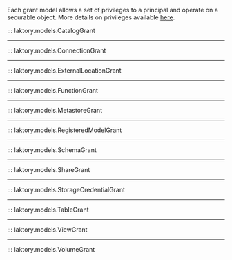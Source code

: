 Each grant model allows a set of privileges to a principal and operate on a securable object.
More details on privileges available [here](https://docs.databricks.com/en/sql/language-manual/sql-ref-privileges.html#privilege-types).



::: laktory.models.CatalogGrant

---

::: laktory.models.ConnectionGrant

---

::: laktory.models.ExternalLocationGrant

---

::: laktory.models.FunctionGrant

---

::: laktory.models.MetastoreGrant

---

::: laktory.models.RegisteredModelGrant

---

::: laktory.models.SchemaGrant

---

::: laktory.models.ShareGrant

---

::: laktory.models.StorageCredentialGrant

---

::: laktory.models.TableGrant

---

::: laktory.models.ViewGrant

---

::: laktory.models.VolumeGrant
